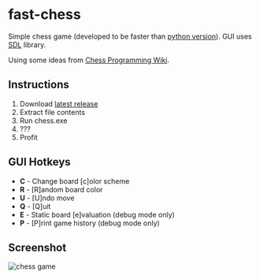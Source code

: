 # fast-chess
Simple chess game (developed to be faster than [python version](https://github.com/fredericojordan/chess)). GUI uses [SDL](https://www.libsdl.org/) library.

Using some ideas from [Chess Programming Wiki](http://chessprogramming.wikispaces.com).

## Instructions
1. Download [latest release](https://github.com/fredericojordan/fast-chess/releases)
2. Extract file contents
3. Run chess.exe
4. ???
5. Profit

## GUI Hotkeys

- **C** - Change board [c]olor scheme
- **R** - [R]andom board color
- **U** - [U]ndo move
- **Q** - [Q]uit
- **E** - Static board [e]valuation (debug mode only)
- **P** - [P]rint game history (debug mode only)

## Screenshot
![chess game](http://i.imgur.com/O6rcSqu.png)
